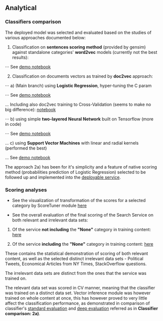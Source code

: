 ## Analytical

### Classifiers comparison

The deployed model was selected and evaluated based on the studies of various approaches documented below:

1. Classification on **sentences scoring method** (provided by gensim) against standalone categories' **word2vec** 
models (currently not the best results):

⋅⋅⋅ See [demo notebook](https://github.com/searchisko/project-classifier-poc/tree/master/analyses/lab/w2v_classifier_demo.ipynb)

2. Classification on documents vectors as trained by **doc2vec** approach:

⋅⋅⋅ a) (Main branch) using **Logistic Regression**, hyper-tuning the C param

⋅⋅⋅ See [demo notebook](https://github.com/searchisko/project-classifier-poc/blob/master/analyses/lab/d2v_superior_classifier_logreg_evaled.ipynb)    

... Including also doc2vec training to Cross-Validation (seems to make no big difference): 
[notebook](https://github.com/searchisko/project-classifier-poc/blob/master/analyses/lab/d2v_superior_classifier_logreg_evaled_deepeval.ipynb)

⋅⋅⋅ b) using simple **two-layered Neural Network** built on Tensorflow (more in code)

⋅⋅⋅ See [demo notebook](https://github.com/searchisko/project-classifier-poc/tree/master/analyses/lab/d2v_superior_classifier_neural_nb_evaled.ipynb)

... c) using **Support Vector Machines** with linear and radial kernels (performed the best)

... See [demo notebook](https://github.com/searchisko/project-classifier-poc/tree/master/analyses/lab/d2v_superior_classifier_svm_evaled.ipynb)

The approach 2a) has been for it's simplicity and a feature of native scoring method 
(probabilities prediction of Logistic Regression) selected to be followed up and implemented 
into the [deployable service](https://github.com/searchisko/project-classifier-poc/blob/master/deployable/search_service).

### Scoring analyses
* See the visualization of transformation of the scores for a selected category by ScoreTuner module
[here](https://github.com/searchisko/project-classifier-poc/tree/master/analyses/lab/cat_score_viewer.ipynb)

* See the overall evaluation of the final scoring of the Search Service 
on both relevant and irrelevant data sets:

1. Of the service **not including** the **"None"** category in training content: 
[here](https://github.com/searchisko/project-classifier-poc/tree/master/analyses/lab/score_tuning_analysis_standalone-none_excl.ipynb)

2. Of the service **including** the **"None"** category in training content: 
[here](https://github.com/searchisko/project-classifier-poc/tree/master/analyses/lab/score_tuning_analysis_standalone-none_incl.ipynb)

These contains the statistical demonstration of scoring of both relevant content, 
as well as the selected distinct irrelevant data sets - Political Tweets, 
Economical Articles from NY Times, StackOverflow questions.

The irrelevant data sets are distinct from the ones that the service was trained on.

The relevant data set was scored in CV manner, meaning that the classifier was trained
on a distinct data set. Vector inference module was however trained on whole content
at once, this has however proved to very little affect the classification performance, 
as demonstrated in comparison of classifier's 
[standard evaluation](https://github.com/searchisko/project-classifier-poc/blob/master/analyses/lab/d2v_superior_classifier_logreg_evaled.ipynb)
and [deep evaluation](https://github.com/searchisko/project-classifier-poc/blob/master/analyses/lab/d2v_superior_classifier_logreg_evaled_deepeval.ipynb)
referred as in **Classifier comparison: 2a)**.